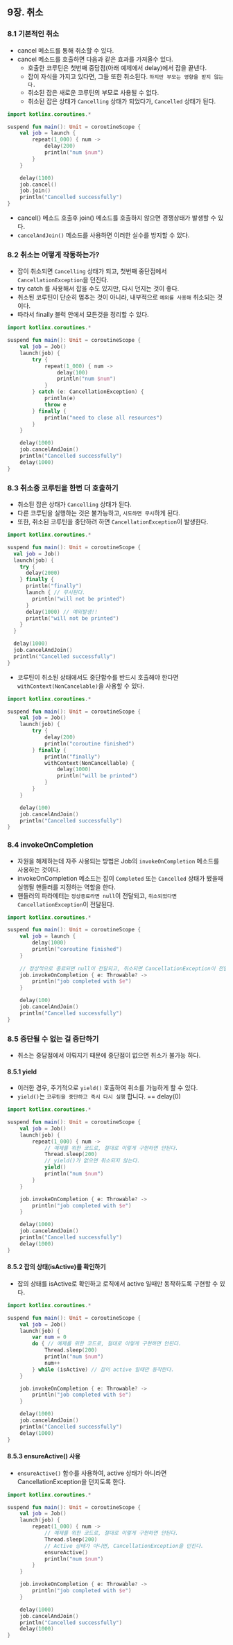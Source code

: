 ## 9장. 취소

### 8.1 기본적인 취소

* cancel 메소드를 통해 취소할 수 있다.
* cancel 메소드를 호출하면 다음과 같은 효과를 가져올수 있다.
    - 호출한 코루틴은 첫번째 중담점(아래 예제에서 delay)에서 잡을 끝낸다.
    - 잡이 자식을 가지고 있다면, 그들 또한 취소된다. `하지만 부모는 영향을 받지 않는다.`
    - 취소된 잡은 새로운 코루틴의 부모로 사용될 수 없다.
    - 취소된 잡은 상태가 `Cancelling` 상태가 되었다가, `Cancelled` 상태가 된다.

```kotlin
import kotlinx.coroutines.*

suspend fun main(): Unit = coroutineScope {
    val job = launch {
        repeat(1_000) { num ->
            delay(200)
            println("num $num")
        }
    }

    delay(1100)
    job.cancel()
    job.join()
    println("Cancelled successfully")
}
```
* cancel() 메소드 호출후 join() 메소드를 호출하지 않으면 경쟁상태가 발생할 수 있다.
* `cancelAndJoin()` 메소드를 사용하면 이러한 실수를 방지할 수 있다.

### 8.2 취소는 어떻게 작동하는가?

* 잡이 취소되면 `Cancelling` 상태가 되고, 첫번째 중단점에서 `CancellationException`을 던진다.
* try catch 를 사용해서 잡을 수도 있지만, 다시 던지는 것이 좋다.
* 취소된 코루틴이 단순히 멈추는 것이 아니라, 내부적으로 `예외를 사용해` 취소되는 것이다.
* 따라서 finally 블럭 안에서 모든것을 정리할 수 있다.
```kotlin
import kotlinx.coroutines.*

suspend fun main(): Unit = coroutineScope {
    val job = Job()
    launch(job) {
        try {
            repeat(1_000) { num ->
                delay(100)
                println("num $num")
            }
        } catch (e: CancellationException) {
            println(e)
            throw e
        } finally {
            println("need to close all resources")
        }
    }

    delay(1000)
    job.cancelAndJoin()
    println("Cancelled successfully")
    delay(1000)
}
```

### 8.3 취소중 코루틴을 한번 더 호출하기

* 취소된 잡은 상태가 `Cancelling` 상태가 된다.
* 다른 코루틴을 실행하는 것은 불가능하고, `시도하면 무시`하게 된다.
* 또한, 취소된 코루틴을 중단하려 하면 `CancellationException`이 발생한다.
```kotlin
import kotlinx.coroutines.*

suspend fun main(): Unit = coroutineScope {
  val job = Job()
  launch(job) {
    try {
      delay(2000)
    } finally {
      println("finally")
      launch { // 무시된다.
        println("will not be printed")
      }
      delay(1000) // 예외발생!!
      println("will not be printed")
    }
  }

  delay(1000)
  job.cancelAndJoin()
  println("Cancelled successfully")
}
```
* 코루틴이 취소된 상태에서도 중단함수를 반드시 호출해야 한다면 `withContext(NonCancelable)`을 사용할 수 있다.
```kotlin
import kotlinx.coroutines.*

suspend fun main(): Unit = coroutineScope {
    val job = Job()
    launch(job) {
        try {
            delay(200)
            println("coroutine finished")
        } finally {
            println("finally")
            withContext(NonCancellable) {
                delay(1000)
                println("will be printed")
            }
        }
    }

    delay(100)
    job.cancelAndJoin()
    println("Cancelled successfully")
}
```

### 8.4 invokeOnCompletion

* 자원을 해제하는데 자주 사용되는 방법은 Job의 `invokeOnCompletion` 메소드를 사용하는 것이다.
* invokeOnCompletion 메소드는 잡이 `Completed` 또는 `Cancelled` 상태가 됐을때 실행될 핸들러를 지정하는 역할을 한다.
* 핸들러의 파라메터는 `정상종료라면 null`이 전달되고, `취소되었다면 CancellationException`이 전달된다. 
```kotlin
import kotlinx.coroutines.*

suspend fun main(): Unit = coroutineScope {
    val job = launch {
        delay(1000)
        println("coroutine finished")
    }
  
    // 정상적으로 종료되면 null이 전달되고, 취소되면 CancellationException이 전달된다
    job.invokeOnCompletion { e: Throwable? ->
        println("job completed with $e")
    }

    delay(100)
    job.cancelAndJoin()
    println("Cancelled successfully")
}
```

### 8.5 중단될 수 없는 걸 중단하기

* 취소는 중담점에서 이뤄지기 때문에 중단점이 없으면 취소가 불가능 하다.

#### 8.5.1 yield

* 이러한 경우, 주기적으로 `yield()` 호출하여 취소를 가능하게 할 수 있다.
* `yield()`는 `코루틴을 중단하고 즉시 다시 실행` 합니다. == delay(0)
```kotlin
import kotlinx.coroutines.*

suspend fun main(): Unit = coroutineScope {
    val job = Job()
    launch(job) {
        repeat(1_000) { num ->
            // 예제를 위한 코드로, 절대로 이렇게 구현하면 안된다.
            Thread.sleep(200)
            // yield()가 없으면 취소되지 않는다.
            yield()
            println("num $num")
        }
    }

    job.invokeOnCompletion { e: Throwable? ->
        println("job completed with $e")
    }

    delay(1000)
    job.cancelAndJoin()
    println("Cancelled successfully")
    delay(1000)
}
```

#### 8.5.2 잡의 상태(isActive)를 확인하기

* 잡의 상태를 isActive로 확인하고 로직에서 active 일때만 동작하도록 구현할 수 있다.
```kotlin
import kotlinx.coroutines.*

suspend fun main(): Unit = coroutineScope {
    val job = Job()
    launch(job) {
        var num = 0
        do { // 예제를 위한 코드로, 절대로 이렇게 구현하면 안된다.
            Thread.sleep(200)
            println("num $num")
            num++
        } while (isActive) // 잡이 active 일때만 동작한다.
    }

    job.invokeOnCompletion { e: Throwable? ->
        println("job completed with $e")
    }

    delay(1000)
    job.cancelAndJoin()
    println("Cancelled successfully")
    delay(1000)
}
```

#### 8.5.3 ensureActive() 사용

* `ensureActive()` 함수를 사용하여, active 상태가 아니라면 CancellationException을 던지도록 한다.
```kotlin
import kotlinx.coroutines.*

suspend fun main(): Unit = coroutineScope {
    val job = Job()
    launch(job) {
        repeat(1_000) { num ->
            // 예제를 위한 코드로, 절대로 이렇게 구현하면 안된다.
            Thread.sleep(200)
            // Active 상태가 아니면, CancellationException을 던진다.
            ensureActive()
            println("num $num")
        }
    }

    job.invokeOnCompletion { e: Throwable? ->
        println("job completed with $e")
    }

    delay(1000)
    job.cancelAndJoin()
    println("Cancelled successfully")
    delay(1000)
}
```